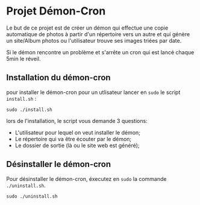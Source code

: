 # Projet Démon-Cron
Le but de ce projet est de créer un démon qui effectue une copie automatique de photos à partir d'un répertoire vers un autre et qui génère un site/Album photos ou l'utilisateur trouve ses images triées par date.

Si le démon rencontre un problème et s'arrête un cron qui est lancé chaque 5min le réveil.

## Installation du démon-cron

pour installer le démon-cron pour un utlisateur lancer en `sudo` le script `install.sh` :

```
sudo ./install.sh
```

lors de l'installation, le script vous demande 3 questions:

- L'utilisateur pour lequel on veut installer le démon;
- Le répertoire qui va être écouter par le démon;
- Le dossier de sortie (là ou le site web est généré);

## Désinstaller le démon-cron

Pour désinstaller le démon-cron, éxecutez en `sudo` la commande `./uninstall.sh`.

```
sudo ./uninstall.sh
```


